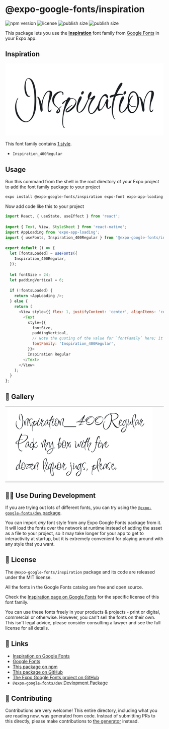 # @expo-google-fonts/inspiration

![npm version](https://flat.badgen.net/npm/v/@expo-google-fonts/inspiration)
![license](https://flat.badgen.net/github/license/expo/google-fonts)
![publish size](https://flat.badgen.net/packagephobia/install/@expo-google-fonts/inspiration)
![publish size](https://flat.badgen.net/packagephobia/publish/@expo-google-fonts/inspiration)

This package lets you use the [**Inspiration**](https://fonts.google.com/specimen/Inspiration) font family from [Google Fonts](https://fonts.google.com/) in your Expo app.

## Inspiration

![Inspiration](./font-family.png)

This font family contains [1 style](#-gallery).

- `Inspiration_400Regular`

## Usage

Run this command from the shell in the root directory of your Expo project to add the font family package to your project
```sh
expo install @expo-google-fonts/inspiration expo-font expo-app-loading
```

Now add code like this to your project
```js
import React, { useState, useEffect } from 'react';

import { Text, View, StyleSheet } from 'react-native';
import AppLoading from 'expo-app-loading';
import { useFonts, Inspiration_400Regular } from '@expo-google-fonts/inspiration';

export default () => {
  let [fontsLoaded] = useFonts({
    Inspiration_400Regular,
  });

  let fontSize = 24;
  let paddingVertical = 6;

  if (!fontsLoaded) {
    return <AppLoading />;
  } else {
    return (
      <View style={{ flex: 1, justifyContent: 'center', alignItems: 'center' }}>
        <Text
          style={{
            fontSize,
            paddingVertical,
            // Note the quoting of the value for `fontFamily` here; it expects a string!
            fontFamily: 'Inspiration_400Regular',
          }}>
          Inspiration Regular
        </Text>
      </View>
    );
  }
};

```

## 🔡 Gallery


||||
|-|-|-|
|![Inspiration_400Regular](./Inspiration_400Regular.ttf.png)||||


## 👩‍💻 Use During Development

If you are trying out lots of different fonts, you can try using the [`@expo-google-fonts/dev` package](https://github.com/expo/google-fonts/tree/master/font-packages/dev#readme).

You can import *any* font style from any Expo Google Fonts package from it. It will load the fonts
over the network at runtime instead of adding the asset as a file to your project, so it may take longer
for your app to get to interactivity at startup, but it is extremely convenient
for playing around with any style that you want.

## 📖 License

The `@expo-google-fonts/inspiration` package and its code are released under the MIT license.

All the fonts in the Google Fonts catalog are free and open source.

Check the [Inspiration page on Google Fonts](https://fonts.google.com/specimen/Inspiration) for the specific license of this font family.

You can use these fonts freely in your products & projects - print or digital, commercial or otherwise. However, you can't sell the fonts on their own. This isn't legal advice, please consider consulting a lawyer and see the full license for all details.

## 🔗 Links

- [Inspiration on Google Fonts](https://fonts.google.com/specimen/Inspiration)
- [Google Fonts](https://fonts.google.com/)
- [This package on npm](https://www.npmjs.com/package/@expo-google-fonts/inspiration)
- [This package on GitHub](https://github.com/expo/google-fonts/tree/master/font-packages/inspiration)
- [The Expo Google Fonts project on GitHub](https://github.com/expo/google-fonts)
- [`@expo-google-fonts/dev` Devlopment Package](https://github.com/expo/google-fonts/tree/master/font-packages/dev)

## 🤝 Contributing

Contributions are very welcome! This entire directory, including what you are reading now, was generated from code. Instead of submitting PRs to this directly, please make contributions to [the generator](https://github.com/expo/google-fonts/tree/master/packages/generator) instead.
